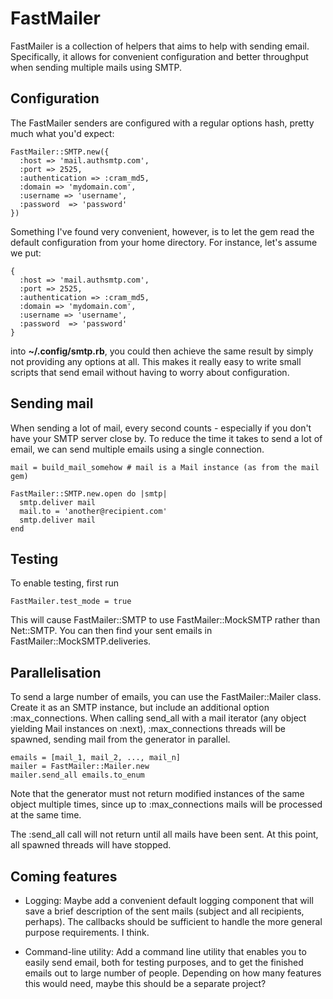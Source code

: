 FastMailer
==========

FastMailer is a collection of helpers that aims to help with sending email.
Specifically, it allows for convenient configuration and better throughput
when sending multiple mails using SMTP.


Configuration
-------------

The FastMailer senders are configured with a regular options hash, pretty 
much what you'd expect:

    FastMailer::SMTP.new({
      :host => 'mail.authsmtp.com',
      :port => 2525,
      :authentication => :cram_md5,
      :domain => 'mydomain.com',
      :username => 'username',
      :password  => 'password'
    })

Something I've found very convenient, however, is to let the gem read the
default configuration from your home directory. For instance, let's assume
we put:

    {
      :host => 'mail.authsmtp.com',
      :port => 2525,
      :authentication => :cram_md5,
      :domain => 'mydomain.com',
      :username => 'username',
      :password  => 'password'
    }
    
into **~/.config/smtp.rb**, you could then achieve the same result by simply
not providing any options at all. This makes it really easy to write small 
scripts that send email without having to worry about configuration.


Sending mail
------------

When sending a lot of mail, every second counts - especially if you don't
have your SMTP server close by. To reduce the time it takes to send a lot of
email, we can send multiple emails using a single connection.

    mail = build_mail_somehow # mail is a Mail instance (as from the mail gem)
    
    FastMailer::SMTP.new.open do |smtp|
      smtp.deliver mail
      mail.to = 'another@recipient.com'
      smtp.deliver mail
    end


Testing
-------

To enable testing, first run

    FastMailer.test_mode = true

This will cause FastMailer::SMTP to use FastMailer::MockSMTP rather than Net::SMTP. 
You can then find your sent emails in FastMailer::MockSMTP.deliveries.


Parallelisation
---------------

To send a large number of emails, you can use the FastMailer::Mailer class. Create
it as an SMTP instance, but include an additional option :max_connections. When 
calling send_all with a mail iterator (any object yielding Mail instances on :next), 
:max_connections threads will be spawned, sending mail from the generator in parallel.

    emails = [mail_1, mail_2, ..., mail_n]
    mailer = FastMailer::Mailer.new
    mailer.send_all emails.to_enum

Note that the generator must not return modified instances of the same object 
multiple times, since up to :max_connections mails will be processed at the same
time.

The :send_all call will not return until all mails have been sent. At this point, all
spawned threads will have stopped.


Coming features
---------------

* Logging: Maybe add a convenient default logging component that will save a brief
description of the sent mails (subject and all recipients, perhaps). The callbacks
should be sufficient to handle the more general purpose requirements. I think.

* Command-line utility: Add a command line utility that enables you to easily send
email, both for testing purposes, and to get the finished emails out to large number
of people. Depending on how many features this would need, maybe this should be a
separate project?
